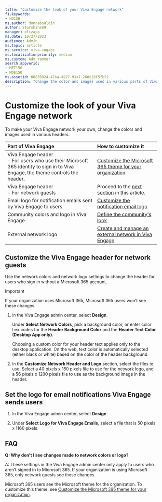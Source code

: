 ```yaml
---
title: "Customize the look of your Viva Engage network"
f1.keywords:
- NOCSH
ms.author: donnabouldin
author: Starshine89
manager: elizapo
ms.date: 10/27/2023
audience: Admin
ms.topic: article
ms.service: viva-engage
ms.localizationpriority: medium
ms.custom: Adm_Yammer
search.appverid: 
- MET150
- MOE150
ms.assetid: 60850824-47ba-4927-91a7-268d28f5fb52
description: "Change the color and images used in various parts of Viva Engage."
---
```


# Customize the look of your Viva Engage network

To make your Viva Engage network your own, change the colors and images used in various headers.
  
| Part of Viva Engage <br/> | How to customize it <br/> |
|:-----|:-----|
|Viva Engage header <br/>- For users who use their Microsoft 365 identity to sign in to Viva Engage, the theme controls the header.  <br/> |[Customize the Microsoft 365 theme for your organization](https://support.office.com/article/8275da91-7a48-4591-94ab-3123a3f79530) <br/> |
|Viva Engage header <br/>- For network guests <br/> |Proceed to the [next section](customize-the-look-of-viva-engage.md#VivaEngageHeader) in this article.<br/> |
|Email logo for notification emails sent by Viva Engage to users  <br/> |[Customize the notification email logo](customize-the-look-of-viva-engage.md#NotificationLogo) <br/> |
|Community colors and logo in Viva Engage  <br/> |[Define the community's look](https://support.office.com/article/d74a23a1-c3aa-4b5f-abf7-61b912138609)  <br/> |
|External network logo  <br/> |[Create and manage an external network in Viva Engage](../work-with-external-users/create-and-manage-an-external-network.md) <br/> |
   
## Customize the Viva Engage header for network guests
<a name="VivaEngageHeader"> </a>

Use the network colors and network logo settings to change the header for users who sign in without a Microsoft 365 account.

>[!IMPORTANT]
> If your organization uses Microsoft 365, Microsoft 365 users won't see these changes.

1. In the Viva Engage admin center, select **Design**.
    
    Under **Select Network Colors**, pick a background color, or enter color hex codes for the **Header Background Color** and the **Header Text Color (Desktop App only)**. 

    Choosing a custom color for your header text applies only to the desktop application. On the web, text color is automatically selected (either black or white) based on the color of the header background. 
    
2. In the **Customize Network Header and Logo** section, select the files to use. Select a 40 pixels x 160 pixels file to use for the network logo, and a 56 pixels x 1200 pixels file to use as the background image in the header. 
    
## Set the logo for email notifications Viva Engage sends users
<a name="NotificationLogo"> </a>

1. In the Viva Engage admin center, select **Design**.
    
2. Under **Select Logo for Viva Engage Emails**, select a file that is 50 pixels x 1160 pixels.
    
## FAQ

**Q: Why don't I see changes made to network colors or logo?**

A: These settings in the Viva Engage admin center only apply to users who aren't signed in to Microsoft 365. If your organization is using Microsoft 365, only network guests see these changes. 

Microsoft 365 users see the Microsoft theme for the organization. To customize this theme, see [Customize the Microsoft 365 theme for your organization](https://support.office.com/article/8275da91-7a48-4591-94ab-3123a3f79530).
